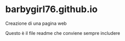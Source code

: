 # barbygirl76.github.io
Creazione di una pagina web

Questo è il file readme che conviene sempre includere
